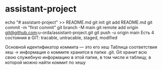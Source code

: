 # assistant-project

echo "# assistant-project" >> README.md
git init
git add README.md
git commit -m "first commit"
git branch -M main
git remote add origin git@github.com:u-orda/assistant-project.git
git push -u origin main
Есть 4 состояния в GIT: tracable, untracable, staged, modified
 
Основной идентификатор коммита — это его хеш
Таблица соответствия хеш → информация о коммите хранится в папке .git.
Git хранит всю свою служебную информацию в этой папке, в том числе и таблицу, в которой можно найти коммит по хешу



